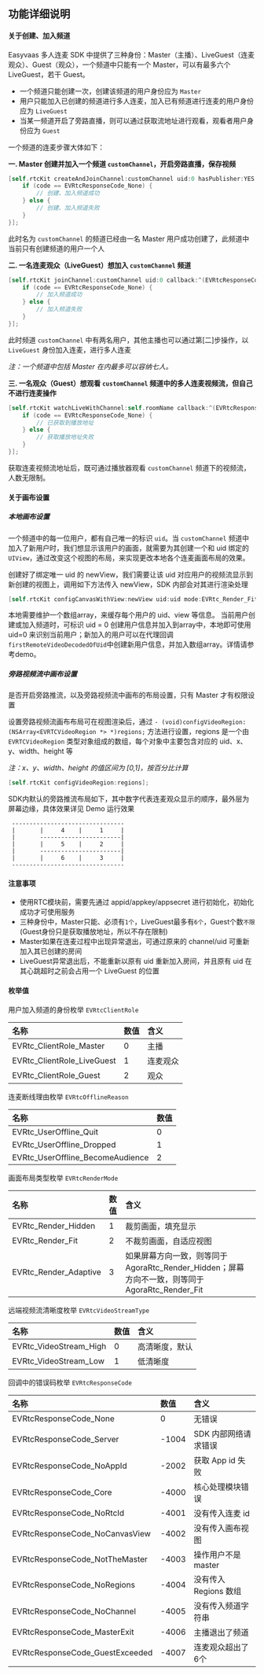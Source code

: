 ## 功能详细说明

#### 关于创建、加入频道

Easyvaas 多人连麦 SDK 中提供了三种身份：Master（主播）、LiveGuest（连麦观众）、Guest（观众），一个频道中只能有一个 Master，可以有最多六个 LiveGuest，若干 Guest。

* 一个频道只能创建一次，创建该频道的用户身份应为 `Master`
* 用户只能加入已创建的频道进行多人连麦，加入已有频道进行连麦的用户身份应为 `LiveGuest`
* 当某一频道开启了旁路直播，则可以通过获取流地址进行观看，观看者用户身份应为 `Guest`

一个频道的连麦步骤大体如下：

**一. Master 创建并加入一个频道 `customChannel`，开启旁路直播，保存视频**

```objective-c
[self.rtcKit createAndJoinChannel:customChannel uid:0 hasPublisher:YES record:YES callback:^(EVRtcResponseCode code, NSDictionary *info, NSError *error) {
    if (code == EVRtcResponseCode_None) {
        // 创建、加入频道成功
    } else {
        // 创建、加入频道失败    
    }
}];
```

此时名为 `customChannel` 的频道已经由一名 Master 用户成功创建了，此频道中当前只有创建频道的用户一个人

**二. 一名连麦观众（LiveGuest）想加入 `customChannel` 频道**

```objective-c
[self.rtcKit joinChannel:customChannel uid:0 callback:^(EVRtcResponseCode code, NSDictionary *info, NSError *error) {
    if (code == EVRtcResponseCode_None) {
        // 加入频道成功
    } else {
        // 加入频道失败
    }
}];
```

此时频道 `customChannel` 中有两名用户，其他主播也可以通过第[二]步操作，以 `LiveGuest` 身份加入连麦，进行多人连麦

*注：一个频道中包括 Master 在内最多可以容纳七人。*

**三. 一名观众（Guest）想观看 `customChannel` 频道中的多人连麦视频流，但自己不进行连麦操作**

```objective-c
[self.rtcKit watchLiveWithChannel:self.roomName callback:^(EVRtcResponseCode code, NSDictionary *info, NSError *error) {
    if (code == EVRtcResponseCode_None) {
        // 已获取到播放地址
    } else {
        // 获取播放地址失败
    }
}];
```

获取连麦视频流地址后，既可通过播放器观看 `customChannel` 频道下的视频流，人数无限制。

#### 关于画布设置

##### 本地画布设置

一个频道中的每一位用户，都有自己唯一的标识 `uid`。当 `customChannel` 频道中加入了新用户时，我们想显示该用户的画面，就需要为其创建一个和 uid 绑定的 `UIView`，通过改变这个视图的布局，来实现更改本地各个连麦画面布局的效果。

创建好了绑定唯一 uid 的 newView，我们需要让该 uid 对应用户的视频流显示到新创建的视图上，调用如下方法传入 newView，SDK 内部会对其进行渲染处理

```objective-c
[self.rtcKit configCanvasWithView:newView uid:uid mode:EVRtc_Render_Fit];
```

本地需要维护一个数组array，来缓存每个用户的 uid、view 等信息。
当前用户创建或加入频道时，可标识 uid = 0 创建用户信息并加入到array中，本地即可使用 uid=0 来识别当前用户；新加入的用户可以在代理回调`firstRemoteVideoDecodedOfUid`中创建新用户信息，并加入数组array。详情请参考demo。

##### 旁路视频流中画布设置

是否开启旁路推流，以及旁路视频流中画布的布局设置，只有 Master 才有权限设置

设置旁路视频流画布布局可在视图渲染后，通过 `- (void)configVideoRegion:(NSArray<EVRTCVideoRegion *> *)regions;` 方法进行设置，regions 是一个由 `EVRTCVideoRegion` 类型对象组成的数组，每个对象中主要包含对应的 uid、x、y、width、height 等

*注：x、y、width、height 的值区间为 [0,1]，按百分比计算*

```objective-c
[self.rtcKit configVideoRegion:regions];
```
SDK内默认的旁路推流布局如下，其中数字代表连麦观众显示的顺序，最外层为屏幕边缘，具体效果详见 Demo 运行效果

```
 --------------------------------
 |       |     4    |     1     |
 |       -----------------------|
 |       |     5    |     2     |
 |       -----------------------|
 |       |     6    |     3     |
 --------------------------------
```

#### 注意事项

* 使用RTC模块前，需要先通过 appid/appkey/appsecret 进行初始化，初始化成功才可使用服务
* 三种身份中，Master只能、必须有`1个`，LiveGuest最多有`6个`，Guest个数`不限`(Guest身份只是获取播放地址，所以不存在限制)
* Master如果在连麦过程中出现异常退出，可通过原来的 channel/uid 可重新加入其已创建的房间
* LiveGuest异常退出后，不能重新以原有 uid 重新加入房间，并且原有 uid 在其心跳超时之前会占用一个 LiveGuest 的位置
 

#### 枚举值

用户加入频道的身份枚举 `EVRtcClientRole`

| 名称 | 数值 | 含义 |
| :-- | :-- | :-- |
|EVRtc_ClientRole_Master|0|主播|
|EVRtc_ClientRole_LiveGuest|1|连麦观众|
|EVRtc_ClientRole_Guest|2|观众|

连麦断线理由枚举 `EVRtcOfflineReason`

| 名称 | 数值 |
| :-- | :-- |
|EVRtc_UserOffline_Quit|0|
|EVRtc_UserOffline_Dropped|1|
|EVRtc_UserOffline_BecomeAudience|2|

画面布局类型枚举 `EVRtcRenderMode`

| 名称 | 数值 | 含义 |
| :-- | :-- | :-- |
|EVRtc_Render_Hidden|1|裁剪画面，填充显示|
|EVRtc_Render_Fit|2|不裁剪画面，自适应视图|
|EVRtc_Render_Adaptive|3|如果屏幕方向一致，则等同于 AgoraRtc_Render_Hidden；屏幕方向不一致，则等同于 AgoraRtc_Render_Fit|

远端视频流清晰度枚举 `EVRtcVideoStreamType`

| 名称 | 数值 | 含义 |
| :-- | :-- | :-- |
|EVRtc_VideoStream_High|0|高清晰度，默认|
|EVRtc_VideoStream_Low|1|低清晰度|

回调中的错误码枚举 `EVRtcResponseCode`

| 名称 | 数值 | 含义 |
| :-- | :-- | :-- |
|EVRtcResponseCode_None|0|无错误|
|EVRtcResponseCode_Server|-1004|SDK 内部网络请求错误|
|EVRtcResponseCode_NoAppId|-2002|获取 App id 失败|
|EVRtcResponseCode_Core|-4000|核心处理模块错误 |
|EVRtcResponseCode_NoRtcId|-4001|没有传入连麦 id|
|EVRtcResponseCode_NoCanvasView|-4002|没有传入画布视图|
|EVRtcResponseCode_NotTheMaster|-4003|操作用户不是 master|
|EVRtcResponseCode_NoRegions|-4004|没有传入 Regions 数组|
|EVRtcResponseCode_NoChannel|-4005|没有传入频道字符串|
|EVRtcResponseCode_MasterExit|-4006|主播退出了频道|
|EVRtcResponseCode_GuestExceeded|-4007|连麦观众超出了6个|



